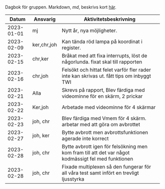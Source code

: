 Dagbok för gruppen. Markdown, *md*, beskrivs kort [här](https://liuonline.sharepoint.com/:b:/r/sites/Lisam_TSIU51_2023VT_K5/Delade%20dokument/General/Kursdokument/markdown-cheatsheet.pdf?csf=1&web=1&e=VS1JYj).



Datum        | Ansvarig   | Aktivitetsbeskrivning                                      
-------------|------------|------------------------------------------------------
2023-01-01   | mj         | Nytt år, nya möjligheter. 
2023-02-09   | ker,chr,joh| Kan tända röd lampa på koordinat i register.
2023-02-15   | chr,ker    | Bråkat med att fixa interrupts, löst de någorlunda. fixat skal till rapporten
2023-02-16   | chr,joh    | Felsökt och hittat felet varför fler rader inte kan skrivas ut. fått tips om inbyggt TWI
2023-02-21   | Alla       | Skrevs på rapport, Blev färdiga med videominne för en skärm, 2 prickar
2023-02-22   | Ker,joh    | Arbetade med videominne för 4 skärmar
2023-02-23   | joh, chr   | Blev färdiga med Vmem för 4 skärm. arbetar med att göra om avbrottet
2023-02-27   | joh, ker   | Bytte avbrott men avbrottsfunktionen agerade inte korrect
2023-02-28   | joh, chr   | Bytte avbrott igen för felsökning men kom fram till att det var något kodmässigt fel med funktionen
2023-02-28   | joh, chr   | Fixade multiplexen så den fungerar för all våra test samt infört en trevligt ljusstyrka
